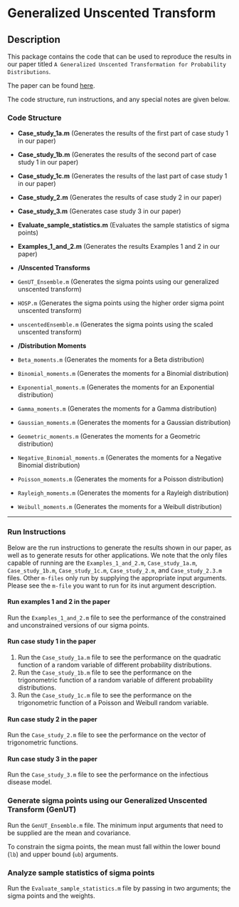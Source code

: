 # Generalized Unscented Transform

## Description
This package contains the code that can be used to reproduce the results in our paper titled `A Generalized Unscented Transformation for Probability Distributions`. 

The paper can be found [here](https://arxiv.org/abs/2104.01958).

The code structure, run instructions, and any special notes are given below.

### Code Structure
- **Case_study_1a.m** (Generates the results of the first part of case study 1 in our paper)
- **Case_study_1b.m** (Generates the results of the second part of case study 1 in our paper)
- **Case_study_1c.m** (Generates the results of the last part of case study 1 in our paper)
- **Case_study_2.m** (Generates the results of case study 2 in our paper)
- **Case_study_3.m** (Generates case study 3 in our paper)
- **Evaluate_sample_statistics.m** (Evaluates the sample statistics of sigma points)
- **Examples_1_and_2.m** (Generates the results Examples 1 and 2 in our paper)

- **/Unscented Transforms**
- `GenUT_Ensemble.m` (Generates the sigma points using our generalized unscented transform)
- `HOSP.m` (Generates the sigma points using the higher order sigma point unscented transform)
- `unscentedEnsemble.m` (Generates the sigma points using the scaled unscented transform)

- **/Distribution Moments**
- `Beta_moments.m` (Generates the moments for a Beta distribution)
- `Binomial_moments.m` (Generates the moments for a Binomial distribution)
- `Exponential_moments.m` (Generates the moments for an Exponential distribution)
- `Gamma_moments.m` (Generates the moments for a Gamma distribution)
- `Gaussian_moments.m` (Generates the moments for a Gaussian distribution)
- `Geometric_moments.m` (Generates the moments for a Geometric distribution)
- `Negative_Binomial_moments.m` (Generates the moments for a Negative Binomial distribution)
- `Poisson_moments.m` (Generates the moments for a Poisson distribution)
- `Rayleigh_moments.m` (Generates the moments for a Rayleigh distribution)
- `Weibull_moments.m` (Generates the moments for a Weibull distribution)

---

### Run Instructions
Below are the run instructions to generate the results shown in our paper, as well as to generate resuts for other applications. We note that the only files capable of running are the `Examples_1_and_2.m`, `Case_study_1a.m`, `Case_study_1b.m`, `Case_study_1c.m`, `Case_study_2.m`,  and `Case_study_2.3.m` files. Other `m-files` only run by supplying the appropriate input arguments. Please see the `m-file` you want to run for its inut argument description.

#### Run examples 1 and 2 in the paper
Run the `Examples_1_and_2.m` file to see the performance of the constrained and unconstrained versions of our sigma points.

#### Run case study 1 in the paper
1. Run the `Case_study_1a.m` file to see the performance on the quadratic function of a random variable of different probability distributions. 
2. Run the `Case_study_1b.m` file to see the performance on the trigonometric function of a random variable of different probability distributions.
3. Run the `Case_study_1c.m` file to see the performance on the trigonometric function of a Poisson and Weibull random variable.

#### Run case study 2 in the paper
Run the `Case_study_2.m` file to see the performance on the vector of trigonometric functions.

#### Run case study 3 in the paper
Run the `Case_study_3.m` file to see the performance on the infectious disease model.

### Generate sigma points using our Generalized Unscented Transform (GenUT)
Run the `GenUT_Ensemble.m` file. The minimum input arguments that need to be supplied are the mean and covariance.

To constrain the sigma points, the mean must fall within the lower bound (`lb`) and upper bound (`ub`) arguments. 

### Analyze sample statistics of sigma points
Run the `Evaluate_sample_statistics.m` file by passing in two arguments; the sigma points and the weights.
